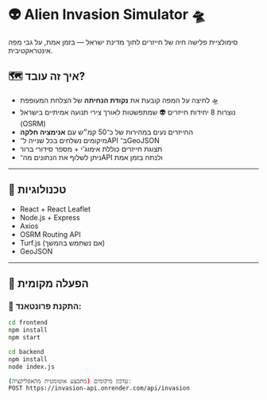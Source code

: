 # 👽 Alien Invasion Simulator 🛸

סימולציית פלישה חיה של חייזרים לתוך מדינת ישראל — בזמן אמת, על גבי מפה אינטראקטיבית.

## 🗺️ איך זה עובד?

- לחיצה על המפה קובעת את **נקודת הנחיתה** של הצלחת המעופפת 🛸
- נוצרות 8 יחידות חייזרים 👽 שמתפשטות לאורך צירי תנועה אמיתיים בישראל (OSRM)
- החייזרים נעים במהירות של כ־50 קמ״ש עם **אנימציה חלקה**
- מיקומים נשלחים בכל שנייה ל־API ב־GeoJSON
- תצוגת חייזרים כוללת אימוג'י + מספר סידורי ברור
- ניתן לשלוף את הנתונים מה־API ולנתח בזמן אמת

---

## 🧰 טכנולוגיות

- React + React Leaflet
- Node.js + Express
- Axios
- OSRM Routing API
- Turf.js (אם נשתמש בהמשך)
- GeoJSON

---

## 🚀 הפעלה מקומית

### 📁 התקנת פרונטאנד:

```bash
cd frontend
npm install
npm start

cd backend
npm install
node index.js

עדכון מיקומים (מתבצע אוטומטית מהאפליקציה):
POST https://invasion-api.onrender.com/api/invasion